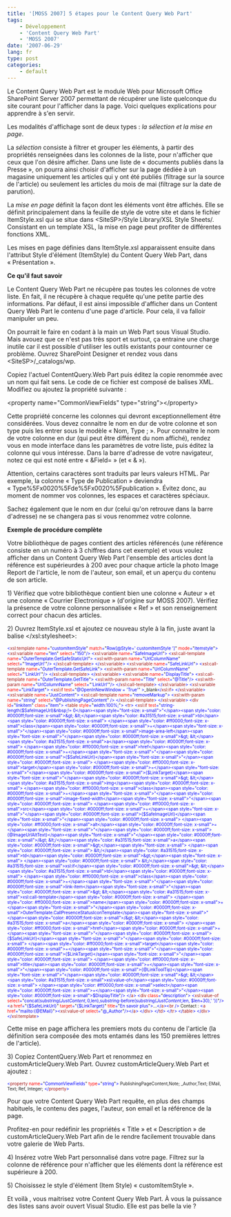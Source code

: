 ```yaml
---
title: '[MOSS 2007] 5 étapes pour le Content Query Web Part'
tags:
    - Développement
    - 'Content Query Web Part'
    - 'MOSS 2007'
date: '2007-06-29'
lang: fr
type: post
categories:
    - default
---
```


Le Content Query Web Part est le module Web pour Microsoft Office SharePoint Server 2007 permettant de récupérer une liste quelconque du site courant pour l'afficher dans la page. Voici quelques explications pour apprendre à s'en servir.

<!-- more -->

Les modalités d'affichage sont de deux types : _la sélection et la mise en page_.

La _sélection_ consiste à filtrer et grouper les éléments, à partir des propriétés renseignées dans les colonnes de la liste, pour n'afficher que ceux que l'on désire afficher. Dans une liste de « documents publiés dans la Presse », on pourra ainsi choisir d'afficher sur la page dédiée à un magasine uniquement les articles qui y ont été publiés (filtrage sur la source de l'article) ou seulement les articles du mois de mai (filtrage sur la date de parution).

La _mise en page_ définit la façon dont les éléments vont être affichés. Elle se définit principalement dans la feuille de style de votre site et dans le fichier ItemStyle.xsl qui se situe dans &lt;SiteSP&gt;/Style Library/XSL Style Sheets/. Consistant en un template XSL, la mise en page peut profiter de différentes fonctions XML.

Les mises en page définies dans ItemStyle.xsl apparaissent ensuite dans l'attribut Style d'élément (ItemStyle) du Content Query Web Part, dans « Présentation ».

**Ce qu'il faut savoir**

Le Content Query Web Part ne récupère pas toutes les colonnes de votre liste. En fait, il ne récupère à chaque requête qu'une petite partie des informations. Par défaut, il est ainsi impossible d'afficher dans un Content Query Web Part le contenu d'une page d'article. Pour cela, il va falloir manipuler un peu.

On pourrait le faire en codant à la main un Web Part sous Visual Studio. Mais avouez que ce n'est pas très sport et surtout, ça entraine une charge inutile car il est possible d'utiliser les outils existants pour contourner ce problème.
Ouvrez SharePoint Designer et rendez vous dans &lt;SiteSP&gt;/_catalogs/wp.

Copiez l'actuel ContentQuery.Web Part puis éditez la copie renommée avec un nom qui fait sens. Le code de ce fichier est composé de balises XML. Modifiez ou ajoutez la propriété suivante :

&lt;property name="CommonViewFields" type="string"&gt;&lt;/property&gt;

Cette propriété concerne les colonnes qui devront exceptionnellement être considérées. Vous devez connaitre le nom en dur de votre colonne et son type puis les entrer sous le modèle « Nom, Type ; ».
Pour connaitre le nom de votre colonne en dur (qui peut être différent du nom affiché), rendez vous en mode interface dans les paramètres de votre liste, puis éditez la colonne qui vous intéresse. Dans la barre d'adresse de votre navigateur, notez ce qui est noté entre « &amp;Field= » (et « &amp; »).

Attention, certains caractères sont traduits par leurs valeurs HTML. Par exemple, la colonne « Type de Publication » deviendra « Type%5Fx0020%5Fde%5Fx0020%5Fpublication ». Évitez donc, au moment de nommer vos colonnes, les espaces et caractères spéciaux.

Sachez également que le nom en dur (celui qu'on retrouve dans la barre d'adresse) ne se changera pas si vous renommez votre colonne.

**Exemple de procédure complète**

Votre bibliothèque de pages contient des articles référencés (une référence consiste en un numéro à 3 chiffres dans cet exemple) et vous voulez afficher dans un Content Query Web Part l'ensemble des articles dont la référence est supérieurdes à 200 avec pour chaque article la photo Image Report de l'article, le nom de l'auteur, son email, et un aperçu du contenu de son article.

1)<span> </span>Vérifiez que votre bibliothèque contient bien une colonne « Auteur » et une colonne « Courrier Electronique » (d'origine sur MOSS 2007). Vérifiez la présence de votre colonne personnalisée « Ref » et son renseignement correct pour chacun des articles.

2)<span> </span>Ouvrez ItemStyle.xsl et ajoutez ce nouveau style à la fin, juste avant la balise &lt;/xsl:stylesheet&gt;:

<span style="color: #0000ff;font-size: x-small">&lt;</span><span style="color: #a31515;font-size: x-small">xsl:template</span><span style="color: #0000ff;font-size: x-small"> </span><span style="color: #ff0000;font-size: x-small">name</span><span style="color: #0000ff;font-size: x-small">=</span><span style="font-size: x-small">"</span><span style="color: #0000ff;font-size: x-small">customItemStyle</span><span style="font-size: x-small">"</span><span style="color: #0000ff;font-size: x-small"> </span><span style="color: #ff0000;font-size: x-small">match</span><span style="color: #0000ff;font-size: x-small">=</span><span style="font-size: x-small">"</span><span style="color: #0000ff;font-size: x-small">Row[@Style=' customItemStyle ']</span><span style="font-size: x-small">"</span><span style="color: #0000ff;font-size: x-small"> </span><span style="color: #ff0000;font-size: x-small">mode</span><span style="color: #0000ff;font-size: x-small">=</span><span style="font-size: x-small">"</span><span style="color: #0000ff;font-size: x-small">itemstyle</span><span style="font-size: x-small">"</span><span style="color: #0000ff;font-size: x-small">&gt;
&lt;</span><span style="color: #a31515;font-size: x-small">xsl:variable</span><span style="color: #0000ff;font-size: x-small"> </span><span style="color: #ff0000;font-size: x-small">name</span><span style="color: #0000ff;font-size: x-small">=</span><span style="font-size: x-small">"</span><span style="color: #0000ff;font-size: x-small">len</span><span style="font-size: x-small">"</span><span style="color: #0000ff;font-size: x-small"> </span><span style="color: #ff0000;font-size: x-small">select</span><span style="color: #0000ff;font-size: x-small">=</span><span style="font-size: x-small">"</span><span style="color: #0000ff;font-size: x-small">150</span><span style="font-size: x-small">"</span><span style="color: #0000ff;font-size: x-small">/&gt;
&lt;</span><span style="color: #a31515;font-size: x-small">xsl:variable</span><span style="color: #0000ff;font-size: x-small"> </span><span style="color: #ff0000;font-size: x-small">name</span><span style="color: #0000ff;font-size: x-small">=</span><span style="font-size: x-small">"</span><span style="color: #0000ff;font-size: x-small">SafeImageUrl</span><span style="font-size: x-small">"</span><span style="color: #0000ff;font-size: x-small">&gt;
&lt;</span><span style="color: #a31515;font-size: x-small">xsl:call-template</span><span style="color: #0000ff;font-size: x-small"> </span><span style="color: #ff0000;font-size: x-small">name</span><span style="color: #0000ff;font-size: x-small">=</span><span style="font-size: x-small">"</span><span style="color: #0000ff;font-size: x-small">OuterTemplate.GetSafeStaticUrl</span><span style="font-size: x-small">"</span><span style="color: #0000ff;font-size: x-small">&gt;
&lt;</span><span style="color: #a31515;font-size: x-small">xsl:with-param</span><span style="color: #0000ff;font-size: x-small"> </span><span style="color: #ff0000;font-size: x-small">name</span><span style="color: #0000ff;font-size: x-small">=</span><span style="font-size: x-small">"</span><span style="color: #0000ff;font-size: x-small">UrlColumnName</span><span style="font-size: x-small">"</span><span style="color: #0000ff;font-size: x-small"> </span><span style="color: #ff0000;font-size: x-small">select</span><span style="color: #0000ff;font-size: x-small">=</span><span style="font-size: x-small">"</span><span style="color: #0000ff;font-size: x-small">'ImageUrl'</span><span style="font-size: x-small">"</span><span style="color: #0000ff;font-size: x-small">/&gt;
&lt;/</span><span style="color: #a31515;font-size: x-small">xsl:call-template</span><span style="color: #0000ff;font-size: x-small">&gt;
&lt;/</span><span style="color: #a31515;font-size: x-small">xsl:variable</span><span style="color: #0000ff;font-size: x-small">&gt;
&lt;</span><span style="color: #a31515;font-size: x-small">xsl:variable</span><span style="color: #0000ff;font-size: x-small"> </span><span style="color: #ff0000;font-size: x-small">name</span><span style="color: #0000ff;font-size: x-small">=</span><span style="font-size: x-small">"</span><span style="color: #0000ff;font-size: x-small">SafeLinkUrl</span><span style="font-size: x-small">"</span><span style="color: #0000ff;font-size: x-small">&gt;
&lt;</span><span style="color: #a31515;font-size: x-small">xsl:call-template</span><span style="color: #0000ff;font-size: x-small"> </span><span style="color: #ff0000;font-size: x-small">name</span><span style="color: #0000ff;font-size: x-small">=</span><span style="font-size: x-small">"</span><span style="color: #0000ff;font-size: x-small">OuterTemplate.GetSafeLink</span><span style="font-size: x-small">"</span><span style="color: #0000ff;font-size: x-small">&gt;
&lt;</span><span style="color: #a31515;font-size: x-small">xsl:with-param</span><span style="color: #0000ff;font-size: x-small"> </span><span style="color: #ff0000;font-size: x-small">name</span><span style="color: #0000ff;font-size: x-small">=</span><span style="font-size: x-small">"</span><span style="color: #0000ff;font-size: x-small">UrlColumnName</span><span style="font-size: x-small">"</span><span style="color: #0000ff;font-size: x-small"> </span><span style="color: #ff0000;font-size: x-small">select</span><span style="color: #0000ff;font-size: x-small">=</span><span style="font-size: x-small">"</span><span style="color: #0000ff;font-size: x-small">'LinkUrl'</span><span style="font-size: x-small">"</span><span style="color: #0000ff;font-size: x-small">/&gt;
&lt;/</span><span style="color: #a31515;font-size: x-small">xsl:call-template</span><span style="color: #0000ff;font-size: x-small">&gt;
&lt;/</span><span style="color: #a31515;font-size: x-small">xsl:variable</span><span style="color: #0000ff;font-size: x-small">&gt;
&lt;</span><span style="color: #a31515;font-size: x-small">xsl:variable</span><span style="color: #0000ff;font-size: x-small"> </span><span style="color: #ff0000;font-size: x-small">name</span><span style="color: #0000ff;font-size: x-small">=</span><span style="font-size: x-small">"</span><span style="color: #0000ff;font-size: x-small">DisplayTitle</span><span style="font-size: x-small">"</span><span style="color: #0000ff;font-size: x-small">&gt;
&lt;</span><span style="color: #a31515;font-size: x-small">xsl:call-template</span><span style="color: #0000ff;font-size: x-small"> </span><span style="color: #ff0000;font-size: x-small">name</span><span style="color: #0000ff;font-size: x-small">=</span><span style="font-size: x-small">"</span><span style="color: #0000ff;font-size: x-small">OuterTemplate.GetTitle</span><span style="font-size: x-small">"</span><span style="color: #0000ff;font-size: x-small">&gt;
&lt;</span><span style="color: #a31515;font-size: x-small">xsl:with-param</span><span style="color: #0000ff;font-size: x-small"> </span><span style="color: #ff0000;font-size: x-small">name</span><span style="color: #0000ff;font-size: x-small">=</span><span style="font-size: x-small">"</span><span style="color: #0000ff;font-size: x-small">Title</span><span style="font-size: x-small">"</span><span style="color: #0000ff;font-size: x-small"> </span><span style="color: #ff0000;font-size: x-small">select</span><span style="color: #0000ff;font-size: x-small">=</span><span style="font-size: x-small">"</span><span style="color: #0000ff;font-size: x-small">@Title</span><span style="font-size: x-small">"</span><span style="color: #0000ff;font-size: x-small">/&gt;
&lt;</span><span style="color: #a31515;font-size: x-small">xsl:with-param</span><span style="color: #0000ff;font-size: x-small"> </span><span style="color: #ff0000;font-size: x-small">name</span><span style="color: #0000ff;font-size: x-small">=</span><span style="font-size: x-small">"</span><span style="color: #0000ff;font-size: x-small">UrlColumnName</span><span style="font-size: x-small">"</span><span style="color: #0000ff;font-size: x-small"> </span><span style="color: #ff0000;font-size: x-small">select</span><span style="color: #0000ff;font-size: x-small">=</span><span style="font-size: x-small">"</span><span style="color: #0000ff;font-size: x-small">'LinkUrl'</span><span style="font-size: x-small">"</span><span style="color: #0000ff;font-size: x-small">/&gt;
&lt;/</span><span style="color: #a31515;font-size: x-small">xsl:call-template</span><span style="color: #0000ff;font-size: x-small">&gt;
&lt;/</span><span style="color: #a31515;font-size: x-small">xsl:variable</span><span style="color: #0000ff;font-size: x-small">&gt;
&lt;</span><span style="color: #a31515;font-size: x-small">xsl:variable</span><span style="color: #0000ff;font-size: x-small"> </span><span style="color: #ff0000;font-size: x-small">name</span><span style="color: #0000ff;font-size: x-small">=</span><span style="font-size: x-small">"</span><span style="color: #0000ff;font-size: x-small">LinkTarget</span><span style="font-size: x-small">"</span><span style="color: #0000ff;font-size: x-small">&gt;
&lt;</span><span style="color: #a31515;font-size: x-small">xsl:if</span><span style="color: #0000ff;font-size: x-small"> </span><span style="color: #ff0000;font-size: x-small">test</span><span style="color: #0000ff;font-size: x-small">=</span><span style="font-size: x-small">"</span><span style="color: #0000ff;font-size: x-small">@OpenInNewWindow = 'True'</span><span style="font-size: x-small">"</span><span style="color: #0000ff;font-size: x-small"> &gt;</span><span style="font-size: x-small">_blank</span><span style="color: #0000ff;font-size: x-small">&lt;/</span><span style="color: #a31515;font-size: x-small">xsl:if</span><span style="color: #0000ff;font-size: x-small">&gt;
&lt;/</span><span style="color: #a31515;font-size: x-small">xsl:variable</span><span style="color: #0000ff;font-size: x-small">&gt;
&lt;</span><span style="color: #a31515;font-size: x-small">xsl:variable</span><span style="color: #0000ff;font-size: x-small"> </span><span style="color: #ff0000;font-size: x-small">name</span><span style="color: #0000ff;font-size: x-small">=</span><span style="font-size: x-small">"</span><span style="color: #0000ff;font-size: x-small">JustContent</span><span style="font-size: x-small">"</span><span style="color: #0000ff;font-size: x-small">&gt;
&lt;</span><span style="color: #a31515;font-size: x-small">xsl:call-template</span><span style="color: #0000ff;font-size: x-small"> </span><span style="color: #ff0000;font-size: x-small">name</span><span style="color: #0000ff;font-size: x-small">=</span><span style="font-size: x-small">"</span><span style="color: #0000ff;font-size: x-small">removeMarkup</span><span style="font-size: x-small">"</span><span style="color: #0000ff;font-size: x-small">&gt;
&lt;</span><span style="color: #a31515;font-size: x-small">xsl:with-param</span><span style="color: #0000ff;font-size: x-small"> </span><span style="color: #ff0000;font-size: x-small">name</span><span style="color: #0000ff;font-size: x-small">=</span><span style="font-size: x-small">"</span><span style="color: #0000ff;font-size: x-small">string</span><span style="font-size: x-small">"</span><span style="color: #0000ff;font-size: x-small"> </span><span style="color: #ff0000;font-size: x-small">select</span><span style="color: #0000ff;font-size: x-small">=</span><span style="font-size: x-small">"</span><span style="color: #0000ff;font-size: x-small">@PublishingPageContent</span><span style="font-size: x-small">"</span><span style="color: #0000ff;font-size: x-small"> /&gt;
&lt;/</span><span style="color: #a31515;font-size: x-small">xsl:call-template</span><span style="color: #0000ff;font-size: x-small">&gt;
&lt;/</span><span style="color: #a31515;font-size: x-small">xsl:variable</span><span style="color: #0000ff;font-size: x-small">&gt;
&lt;</span><span style="color: #a31515;font-size: x-small">div</span><span style="color: #0000ff;font-size: x-small"> </span><span style="color: #ff0000;font-size: x-small">id</span><span style="color: #0000ff;font-size: x-small">=</span><span style="font-size: x-small">"</span><span style="color: #0000ff;font-size: x-small">linkitem</span><span style="font-size: x-small">"</span><span style="color: #0000ff;font-size: x-small"> </span><span style="color: #ff0000;font-size: x-small">class</span><span style="color: #0000ff;font-size: x-small">=</span><span style="font-size: x-small">"</span><span style="color: #0000ff;font-size: x-small">item</span><span style="font-size: x-small">"</span><span style="color: #0000ff;font-size: x-small">&gt;
&lt;</span><span style="color: #a31515;font-size: x-small">table</span><span style="color: #0000ff;font-size: x-small"> </span><span style="color: #ff0000;font-size: x-small">style</span><span style="color: #0000ff;font-size: x-small">=</span><span style="font-size: x-small">"</span><span style="color: #0000ff;font-size: x-small">width:100%;</span><span style="font-size: x-small">"</span><span style="color: #0000ff;font-size: x-small">&gt;
&lt;</span><span style="color: #a31515;font-size: x-small">tr</span><span style="color: #0000ff;font-size: x-small">&gt;
&lt;</span><span style="color: #a31515;font-size: x-small">xsl:if</span><span style="color: #0000ff;font-size: x-small"> </span><span style="color: #ff0000;font-size: x-small">test</span><span style="color: #0000ff;font-size: x-small">=</span><span style="font-size: x-small">"</span><span style="color: #0000ff;font-size: x-small">string-length($SafeImageUrl)&nbsp;!= 0</span><span style="font-size: x-small">"</span><span style="color: #0000ff;font-size: x-small">&gt;
&lt;</span><span style="color: #a31515;font-size: x-small">td</span><span style="color: #0000ff;font-size: x-small"> </span><span style="color: #ff0000;font-size: x-small">class</span><span style="color: #0000ff;font-size: x-small">=</span><span style="font-size: x-small">"</span><span style="color: #0000ff;font-size: x-small">image-area-left</span><span style="font-size: x-small">"</span><span style="color: #0000ff;font-size: x-small">&gt;
&lt;</span><span style="color: #a31515;font-size: x-small">a</span><span style="color: #0000ff;font-size: x-small"> </span><span style="color: #ff0000;font-size: x-small">href</span><span style="color: #0000ff;font-size: x-small">=</span><span style="font-size: x-small">"</span><span style="color: #0000ff;font-size: x-small">{$SafeLinkUrl}</span><span style="font-size: x-small">"</span><span style="color: #0000ff;font-size: x-small"> </span><span style="color: #ff0000;font-size: x-small">target</span><span style="color: #0000ff;font-size: x-small">=</span><span style="font-size: x-small">"</span><span style="color: #0000ff;font-size: x-small">{$LinkTarget}</span><span style="font-size: x-small">"</span><span style="color: #0000ff;font-size: x-small">&gt;
&lt;</span><span style="color: #a31515;font-size: x-small">img</span><span style="color: #0000ff;font-size: x-small"> </span><span style="color: #ff0000;font-size: x-small">class</span><span style="color: #0000ff;font-size: x-small">=</span><span style="font-size: x-small">"</span><span style="color: #0000ff;font-size: x-small">image-fixed-width</span><span style="font-size: x-small">"</span><span style="color: #0000ff;font-size: x-small"> </span><span style="color: #ff0000;font-size: x-small">src</span><span style="color: #0000ff;font-size: x-small">=</span><span style="font-size: x-small">"</span><span style="color: #0000ff;font-size: x-small">{$SafeImageUrl}</span><span style="font-size: x-small">"</span><span style="color: #0000ff;font-size: x-small"> </span><span style="color: #ff0000;font-size: x-small">alt</span><span style="color: #0000ff;font-size: x-small">=</span><span style="font-size: x-small">"</span><span style="color: #0000ff;font-size: x-small">{@ImageUrlAltText}</span><span style="font-size: x-small">"</span><span style="color: #0000ff;font-size: x-small">/&gt;
&lt;/</span><span style="color: #a31515;font-size: x-small">a</span><span style="color: #0000ff;font-size: x-small">&gt;</span><span style="font-size: x-small">
</span><span style="color: #0000ff;font-size: x-small"> &lt;/</span><span style="color: #a31515;font-size: x-small">td</span><span style="color: #0000ff;font-size: x-small">&gt;</span><span style="font-size: x-small">
</span><span style="color: #0000ff;font-size: x-small"> &lt;/</span><span style="color: #a31515;font-size: x-small">xsl:if</span><span style="color: #0000ff;font-size: x-small">&gt;
&lt;</span><span style="color: #a31515;font-size: x-small">td</span><span style="color: #0000ff;font-size: x-small"> </span><span style="color: #ff0000;font-size: x-small">class</span><span style="color: #0000ff;font-size: x-small">=</span><span style="font-size: x-small">"</span><span style="color: #0000ff;font-size: x-small">link-item</span><span style="font-size: x-small">"</span><span style="color: #0000ff;font-size: x-small">&gt;
&lt;</span><span style="color: #a31515;font-size: x-small">xsl:call-template</span><span style="color: #0000ff;font-size: x-small"> </span><span style="color: #ff0000;font-size: x-small">name</span><span style="color: #0000ff;font-size: x-small">=</span><span style="font-size: x-small">"</span><span style="color: #0000ff;font-size: x-small">OuterTemplate.CallPresenceStatusIconTemplate</span><span style="font-size: x-small">"</span><span style="color: #0000ff;font-size: x-small">/&gt;
&lt;</span><span style="color: #a31515;font-size: x-small">a</span><span style="color: #0000ff;font-size: x-small"> </span><span style="color: #ff0000;font-size: x-small">href</span><span style="color: #0000ff;font-size: x-small">=</span><span style="font-size: x-small">"</span><span style="color: #0000ff;font-size: x-small">{$SafeLinkUrl}</span><span style="font-size: x-small">"</span><span style="color: #0000ff;font-size: x-small"> </span><span style="color: #ff0000;font-size: x-small">target</span><span style="color: #0000ff;font-size: x-small">=</span><span style="font-size: x-small">"</span><span style="color: #0000ff;font-size: x-small">{$LinkTarget}</span><span style="font-size: x-small">"</span><span style="color: #0000ff;font-size: x-small"> </span><span style="color: #ff0000;font-size: x-small">title</span><span style="color: #0000ff;font-size: x-small">=</span><span style="font-size: x-small">"</span><span style="color: #0000ff;font-size: x-small">{@LinkToolTip}</span><span style="font-size: x-small">"</span><span style="color: #0000ff;font-size: x-small">&gt;
&lt;</span><span style="color: #a31515;font-size: x-small">xsl:value-of</span><span style="color: #0000ff;font-size: x-small"> </span><span style="color: #ff0000;font-size: x-small">select</span><span style="color: #0000ff;font-size: x-small">=</span><span style="font-size: x-small">"</span><span style="color: #0000ff;font-size: x-small">$DisplayTitle</span><span style="font-size: x-small">"</span><span style="color: #0000ff;font-size: x-small">/&gt;</span><span style="font-size: x-small">
</span><span style="color: #0000ff;font-size: x-small"> &lt;/</span><span style="color: #a31515;font-size: x-small">a</span><span style="color: #0000ff;font-size: x-small">&gt;
&lt;</span><span style="color: #a31515;font-size: x-small">div</span><span style="color: #0000ff;font-size: x-small"> </span><span style="color: #ff0000;font-size: x-small">class</span><span style="color: #0000ff;font-size: x-small">=</span><span style="font-size: x-small">"</span><span style="color: #0000ff;font-size: x-small">description</span><span style="font-size: x-small">"</span><span style="color: #0000ff;font-size: x-small">&gt;
&lt;</span><span style="color: #a31515;font-size: x-small">xsl:value-of</span><span style="color: #0000ff;font-size: x-small"> </span><span style="color: #ff0000;font-size: x-small">select</span><span style="color: #0000ff;font-size: x-small">=</span><span style="font-size: x-small">"</span><span style="color: #0000ff;font-size: x-small">concat(substring($JustContent,0,$len),substring-before(substring($JustContent,$len, $len+30),' '))</span><span style="font-size: x-small">"</span><span style="color: #0000ff;font-size: x-small">/&gt;
&lt;</span><span style="color: #a31515;font-size: x-small">a</span><span style="color: #0000ff;font-size: x-small"> </span><span style="color: #ff0000;font-size: x-small">href</span><span style="color: #0000ff;font-size: x-small">=</span><span style="font-size: x-small">"</span><span style="color: #0000ff;font-size: x-small">{$SafeLinkUrl}</span><span style="font-size: x-small">"</span><span style="color: #0000ff;font-size: x-small"> </span><span style="color: #ff0000;font-size: x-small">target</span><span style="color: #0000ff;font-size: x-small">=</span><span style="font-size: x-small">"</span><span style="color: #0000ff;font-size: x-small">{$LinkTarget}</span><span style="font-size: x-small">"</span><span style="color: #0000ff;font-size: x-small"> </span><span style="color: #ff0000;font-size: x-small">title</span><span style="color: #0000ff;font-size: x-small">=</span><span style="font-size: x-small">"</span><span style="color: #0000ff;font-size: x-small">En savoir plus</span><span style="font-size: x-small">"</span><span style="color: #0000ff;font-size: x-small">&gt;</span><span style="font-size: x-small">…</span><span style="color: #0000ff;font-size: x-small">&lt;/</span><span style="color: #a31515;font-size: x-small">a</span><span style="color: #0000ff;font-size: x-small">&gt;&lt;</span><span style="color: #a31515;font-size: x-small">br</span><span style="color: #0000ff;font-size: x-small"> /&gt;
</span><span style="font-size: x-small"> Contact&nbsp;: </span><span style="color: #0000ff;font-size: x-small">&lt;</span><span style="color: #a31515;font-size: x-small">a</span><span style="color: #0000ff;font-size: x-small"> </span><span style="color: #ff0000;font-size: x-small">href</span><span style="color: #0000ff;font-size: x-small">=</span><span style="font-size: x-small">"</span><span style="color: #0000ff;font-size: x-small">mailto:{@EMail}</span><span style="font-size: x-small">"</span><span style="color: #0000ff;font-size: x-small">&gt;&lt;</span><span style="color: #a31515;font-size: x-small">xsl:value-of</span><span style="color: #0000ff;font-size: x-small"> </span><span style="color: #ff0000;font-size: x-small">select</span><span style="color: #0000ff;font-size: x-small">=</span><span style="font-size: x-small">"</span><span style="color: #0000ff;font-size: x-small">@_Author</span><span style="font-size: x-small">"</span><span style="color: #0000ff;font-size: x-small">/&gt;&lt;/</span><span style="color: #a31515;font-size: x-small">a</span><span style="color: #0000ff;font-size: x-small">&gt;
&lt;/</span><span style="color: #a31515;font-size: x-small">div</span><span style="color: #0000ff;font-size: x-small">&gt;</span><span style="font-size: x-small">
</span><span style="color: #0000ff;font-size: x-small"> &lt;/</span><span style="color: #a31515;font-size: x-small">td</span><span style="color: #0000ff;font-size: x-small">&gt;</span><span style="font-size: x-small">
</span><span style="color: #0000ff;font-size: x-small"> &lt;/</span><span style="color: #a31515;font-size: x-small">tr</span><span style="color: #0000ff;font-size: x-small">&gt;</span><span style="font-size: x-small">
</span><span style="color: #0000ff;font-size: x-small"> &lt;/</span><span style="color: #a31515;font-size: x-small">table</span><span style="color: #0000ff;font-size: x-small">&gt;</span><span style="font-size: x-small">
</span><span style="color: #0000ff;font-size: x-small"> &lt;/</span><span style="color: #a31515;font-size: x-small">div</span><span style="color: #0000ff;font-size: x-small">&gt;
&lt;/</span><span style="color: #a31515;font-size: x-small">xsl:template</span><span style="color: #0000ff;font-size: x-small">&gt;</span>

Cette mise en page affichera les premiers mots du contenu de l'article (la définition sera composée des mots entamés dans les 150 premières lettres de l'article).

3)<span> </span>Copiez ContentQuery.Web Part et renommez en customArticleQuery.Web Part.
Ouvrez customArticleQuery.Web Part et ajoutez :

<span style="color: #0000ff;font-size: x-small"> </span>

<span style="color: #0000ff;font-size: x-small">&lt;</span><span style="color: #a31515;font-size: x-small">property</span><span style="color: #0000ff;font-size: x-small"> </span><span style="color: #ff0000;font-size: x-small">name</span><span style="color: #0000ff;font-size: x-small">=</span><span style="font-size: x-small">"</span><span style="color: #0000ff;font-size: x-small">CommonViewFields</span><span style="font-size: x-small">"</span><span style="color: #0000ff;font-size: x-small"> </span><span style="color: #ff0000;font-size: x-small">type</span><span style="color: #0000ff;font-size: x-small">=</span><span style="font-size: x-small">"</span><span style="color: #0000ff;font-size: x-small">string</span><span style="font-size: x-small">"</span><span style="color: #0000ff;font-size: x-small">&gt;
</span><span style="font-size: x-small">PublishingPageContent,Note; _Author,Text; EMail, Text; Ref, Integer;</span><span style="color: #0000ff;font-size: x-small">
&lt;/</span><span style="color: #a31515;font-size: x-small">property</span><span style="color: #0000ff;font-size: x-small">&gt;</span>

<span style="color: #0000ff;font-size: x-small"> </span>

Pour que votre Content Query Web Part requête, en plus des champs habituels, le contenu des pages, l'auteur, son email et la référence de la page.

Profitez-en pour redéfinir les propriétés « Title » et « Description » de customArticleQuery.Web Part afin de le rendre facilement trouvable dans votre galerie de Web Parts.

4)<span> </span>Insérez votre Web Part personnalisé dans votre page. Filtrez sur la colonne de référence pour n'afficher que les éléments dont la référence est supérieure à 200.

5)<span> </span>Choisissez le style d'élément (Item Style) « customItemStyle ».

Et voilà , vous maitrisez votre Content Query Web Part. À vous la puissance des listes sans avoir ouvert Visual Studio. Elle est pas belle la vie ?
